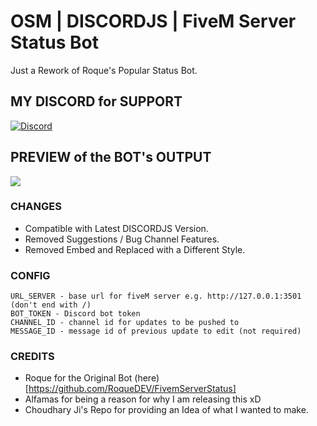 # OSM | DISCORDJS | FiveM Server Status Bot 
Just a Rework of Roque's Popular Status Bot. 

## MY DISCORD for SUPPORT
<a href="https://discord.gg/jrNxkpVaJU" rel="some text">![Discord](https://discordapp.com/api/guilds/816584206838398997/widget.png?style=banner2)</a>

## PREVIEW of the BOT's OUTPUT
<img src = "https://media.discordapp.net/attachments/816584207584985092/863318815160008744/unknown.png">

### CHANGES 
- Compatible with Latest DISCORDJS Version.
- Removed Suggestions / Bug Channel Features. 
- Removed Embed and Replaced with a Different Style.

### CONFIG 
```
URL_SERVER - base url for fiveM server e.g. http://127.0.0.1:3501 (don't end with /)
BOT_TOKEN - Discord bot token
CHANNEL_ID - channel id for updates to be pushed to
MESSAGE_ID - message id of previous update to edit (not required)
```

### CREDITS
- Roque for the Original Bot (here)[https://github.com/RoqueDEV/FivemServerStatus]
- Alfamas for being a reason for why I am releasing this xD
- Choudhary Ji's Repo for providing an Idea of what I wanted to make. 
